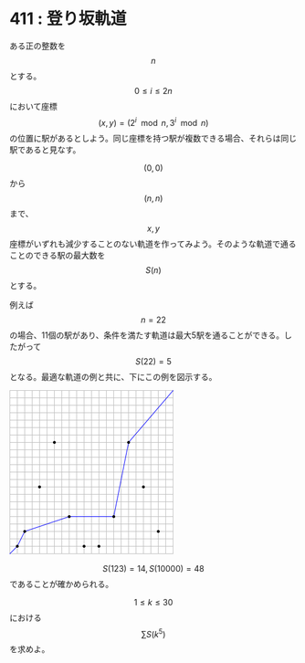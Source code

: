 # 411 : 登り坂軌道

ある正の整数を$$n$$とする。$$0\leq i \leq 2n$$において座標$$(x, y) = (2^i \mod n, 3^i \mod n)$$の位置に駅があるとしよう。同じ座標を持つ駅が複数できる場合、それらは同じ駅であると見なす。

$$(0, 0)$$から$$(n, n)$$まで、$$x, y$$座標がいずれも減少することのない軌道を作ってみよう。そのような軌道で通ることのできる駅の最大数を$$S(n)$$とする。

例えば$$n=22$$の場合、11個の駅があり、条件を満たす軌道は最大5駅を通ることができる。したがって $$S(22) = 5$$となる。最適な軌道の例と共に、下にこの例を図示する。

![](<../../.gitbook/assets/image (27).png>)

$$S(123) = 14, S(10000) = 48$$であることが確かめられる。

$$1 ≤ k ≤ 30$$における$$\sum S(k^5)$$を求めよ。
